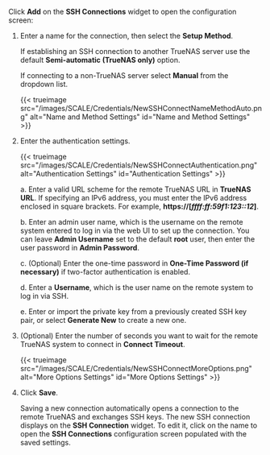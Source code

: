 &NewLine;

Click **Add** on the **SSH Connections** widget to open the configuration screen:

1. Enter a name for the connection, then select the **Setup Method**. 

   If establishing an SSH connection to another TrueNAS server use the default **Semi-automatic (TrueNAS only)** option.

   If connecting to a non-TrueNAS server select **Manual** from the dropdown list.

   {{< trueimage src="/images/SCALE/Credentials/NewSSHConnectNameMethodAuto.png" alt="Name and Method Settings" id="Name and Method Settings" >}}

2. Enter the authentication settings.

   {{< trueimage src="/images/SCALE/Credentials/NewSSHConnectAuthentication.png" alt="Authentication Settings" id="Authentication Settings" >}}

   a. Enter a valid URL scheme for the remote TrueNAS URL in **TrueNAS URL**.
      If specifying an IPv6 address, you must enter the IPv6 address enclosed in square brackets.
      For example, **https://[*ffff:ff:59f1:123::12*]**.

   b. Enter an admin user name, which is the username on the remote system entered to log in via the web UI to set up the connection.
      You can leave **Admin Username** set to the default **root** user, then enter the user password in **Admin Password**.

   c. (Optional) Enter the one-time password in **One-Time Password (if necessary)** if two-factor authentication is enabled.

   d. Enter a **Username**, which is the user name on the remote system to log in via SSH.

   e. Enter or import the private key from a previously created SSH key pair, or select **Generate New** to create a new one.

3. (Optional) Enter the number of seconds you want to wait for the remote TrueNAS system to connect in **Connect Timeout**.

   {{< trueimage src="/images/SCALE/Credentials/NewSSHConnectMoreOptions.png" alt="More Options Settings" id="More Options Settings" >}}

4. Click **Save**. 
   
   Saving a new connection automatically opens a connection to the remote TrueNAS and exchanges SSH keys.
   The new SSH connection displays on the **SSH Connection** widget.
   To edit it, click on the name to open the **SSH Connections** configuration screen populated with the saved settings.